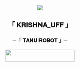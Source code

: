  <p align="center"><a href="https://telegram.me/NO_LOVE_I_HATE_LOVE"><img src="https://te.legra.ph/file/93fa0a960d827fff16f14.jpg"></a></p>

<h2 align="center">
  「 𝐊𝐑𝐈𝐒𝐇𝐍𝐀_𝐔𝐅𝐅 」

<h3 align="center">
    ─「 𝐓𝐀𝐍𝐔 𝐑𝐎𝐁𝐎𝐓  」─
</h3>

<p align="center"><a href="https://dashboard.heroku.com/new?template=https://github.com/Alex-Trojans/Tanu-trojans-manage.git"> <img src="https://img.shields.io/badge/Deploy%20On%20Heroku-black?style=for-the-badge&logo=heroku" width="220" height="38.45"/></a></p>
